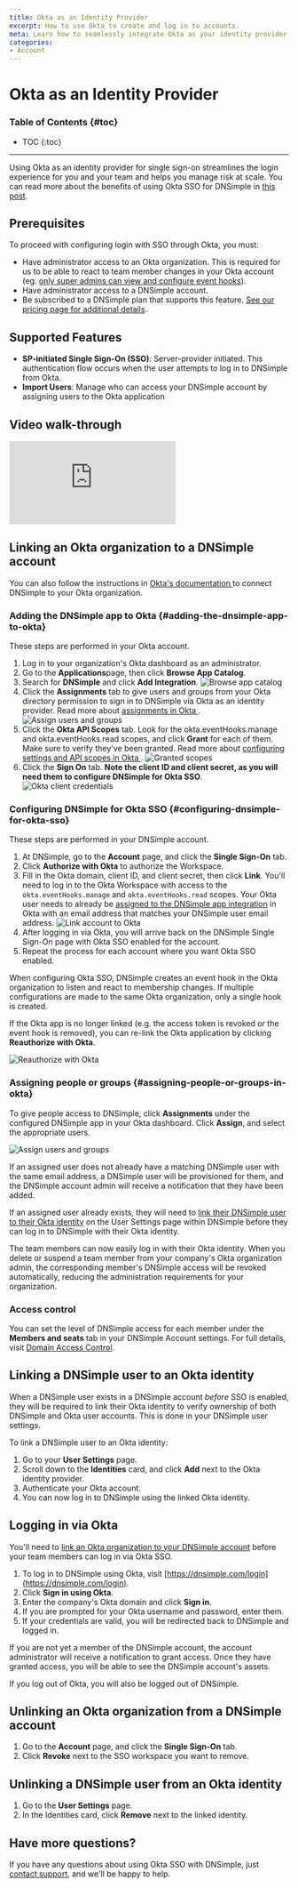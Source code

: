 ```yaml
---
title: Okta as an Identity Provider
excerpt: How to use Okta to create and log in to accounts.
meta: Learn how to seamlessly integrate Okta as your identity provider for account creation and secure logins, enhancing your user experience and security.
categories:
- Account
---
```


# Okta as an Identity Provider

### Table of Contents {#toc}

* TOC
{:toc}

---

Using Okta as an identity provider for single sign-on streamlines the login experience for you and your team and helps you manage risk at scale. You can read more about the benefits of using Okta SSO for DNSimple in [this post](https://blog.dnsimple.com/2023/03/introducing-okta-as-an-identity-provider/).

## Prerequisites

To proceed with configuring login with SSO through Okta, you must:

- Have administrator access to an Okta organization. This is required for us to be able to react to team member changes in your Okta account (eg. [only super admins can view and configure event hooks](https://help.okta.com/en-us/content/topics/automation-hooks/add-event-hooks.htm)).
- Have administrator access to a DNSimple account.
- Be subscribed to a DNSimple plan that supports this feature. [See our pricing page for additional details](https://dnsimple.com/pricing).

## Supported Features

- **SP-initiated Single Sign-On (SSO)**: Server-provider initiated. This authentication flow occurs when the user attempts to log in to DNSimple from Okta.
- **Import Users**: Manage who can access your DNSimple account by assigning users to the Okta application

## Video walk-through

<div class="mb4 aspect-ratio aspect-ratio--16x9 z-0">
  <iframe src="https://www.youtube.com/embed/XNJP2gwIIh4?rel=0&modestbranding=1&cc_load_policy=1&cc_lang_pref=en" class="aspect-ratio--object" frameborder="0" allow="accelerometer; autoplay; clipboard-write; encrypted-media; gyroscope; picture-in-picture" allowfullscreen=""></iframe>
</div>

## Linking an Okta organization to a DNSimple account

You can also follow the instructions in [Okta's documentation ](https://help.okta.com/oie/en-us/content/topics/apps/apps-add-applications.htm) to connect DNSimple to your Okta organization.

### Adding the DNSimple app to Okta {#adding-the-dnsimple-app-to-okta}

<info>
These steps are performed in your Okta account.
</info>

1. Log in to your organization's Okta dashboard as an administrator.
1. Go to the **Applications**page, then click **Browse App Catalog**.
1. Search for **DNSimple** and click **Add Integration**.
![Browse app catalog](/files/okta-browse-app-catalog.png)
1. Click the **Assignments** tab to give users and groups from your Okta directory permission to sign in to DNSimple via Okta as an identity provider. Read more about [assignments in Okta ](https://help.okta.com/oie/en-us/content/topics/apps/apps-assign-applications.htm).
![Assign users and groups](/files/okta-assignment.png)
1. Click the **Okta API Scopes** tab. Look for the okta.eventHooks.manage and okta.eventHooks.read scopes, and click **Grant** for each of them. Make sure to verify they've been granted. Read more about [configuring settings and API scopes in Okta ](https://help.okta.com/oie/en-us/content/topics/apps/apps-configure-settings.htm).
![Granted scopes](/files/okta-grant-scopes.png)
1. Click the **Sign On** tab. **Note the client ID and client secret, as you will need them to configure DNSimple for Okta SSO**.
![Okta client credentials](/files/okta-client-credentials.png)

### Configuring DNSimple for Okta SSO {#configuring-dnsimple-for-okta-sso}

<info>
These steps are performed in your DNSimple account.
</info>

1. At DNSimple, go to the **Account** page, and click the **Single Sign-On** tab.
1. Click **Authorize with Okta** to authorize the Workspace.
1. Fill in the Okta domain, client ID, and client secret, then click **Link**. You'll need to log in to the Okta Workspace with access to the `okta.eventHooks.manage`  and `okta.eventHooks.read` scopes. Your Okta user needs to already be [assigned to the DNSimple app integration](/articles/okta-identity-provider#assigning-people-or-groups-in-okta) in Okta with an email address that matches your DNSimple user email address.
![Link account to Okta](/files/okta-link-account.png)
1. After logging in via Okta, you will arrive back on the DNSimple Single Sign-On page with Okta SSO enabled for the account.
1. Repeat the process for each account where you want Okta SSO enabled.

When configuring Okta SSO, DNSimple creates an event hook in the Okta organization to listen and react to membership changes. If multiple configurations are made to the same Okta organization, only a single hook is created.

If the Okta app is no longer linked (e.g. the access token is revoked or the event hook is removed), you can re-link the Okta application by clicking **Reauthorize with Okta**.

![Reauthorize with Okta](/files/okta-reauthorize.png)

### Assigning people or groups {#assigning-people-or-groups-in-okta}

To give people access to DNSimple, click **Assignments** under the configured DNSimple app in your Okta dashboard. Click **Assign**, and select the appropriate users.

![Assign users and groups](/files/okta-assignment.png)

If an assigned user does not already have a matching DNSimple user with the same email address, a DNSimple user will be provisioned for them, and the DNSimple account admin will receive a notification that they have been added.

If an assigned user already exists, they will need to [link their DNSimple user to their Okta identity](#linking-a-dnsimple-user-to-an-okta-identity) on the User Settings page within DNSimple before they can log in to DNSimple with their Okta identity.

The team members can now easily log in with their Okta identity. When you delete or suspend a team member from your company's Okta organization admin, the corresponding member's DNSimple access will be revoked automatically, reducing the administration requirements for your organization.

### Access control

You can set the level of DNSimple access for each member under the **Members and seats** tab in your DNSimple Account settings. For full details, visit [Domain Access Control](/articles/domain-access-control/).

## Linking a DNSimple user to an Okta identity

When a DNSimple user exists in a DNSimple account _before_ SSO is enabled, they will be required to link their Okta identity to verify ownership of both DNSimple and Okta user accounts. This is done in your DNSimple user settings.

To link a DNSimple user to an Okta identity:

1. Go to your **User Settings** page.
1. Scroll down to the **Identities** card, and click **Add** next to the Okta identity provider.
1. Authenticate your Okta account.
1. You can now log in to DNSimple using the linked Okta identity.

## Logging in via Okta

You'll need to [link an Okta organization to your DNSimple account](#linking-an-okta-organization-to-a-dnsimple-account) before your team members can log in via Okta SSO.

1. To log in to DNSimple using Okta, visit [https://dnsimple.com/login](https://dnsimple.com/login).
1. Click **Sign in using Okta**.
1. Enter the company's Okta domain and click **Sign in**.
1. If you are prompted for your Okta username and password, enter them.
1. If your credentials are valid, you will be redirected back to DNSimple and logged in.

If you are not yet a member of the DNSimple account, the account administrator will receive a notification to grant access. Once they have granted access, you will be able to see the DNSimple account's assets.

If you log out of Okta, you will also be logged out of DNSimple.

## Unlinking an Okta organization from a DNSimple account

1. Go to the **Account** page, and click the **Single Sign-On** tab.
1. Click **Revoke** next to the SSO workspace you want to remove.

## Unlinking a DNSimple user from an Okta identity

1. Go to the **User Settings** page.
1. In the Identities card, click **Remove** next to the linked identity.

## Have more questions?

If you have any questions about using Okta SSO with DNSimple, just [contact support](https://dnsimple.com/feedback), and we'll be happy to help.
